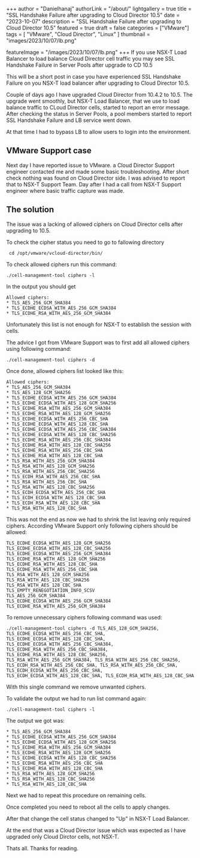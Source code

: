 +++
author = "Danielhanaj"
authorLink = "/about/"
lightgallery = true
title = "SSL Handshake Failure after upgrading to Cloud Director 10.5"
date = "2023-10-07"
description = "SSL Handshake Failure after upgrading to Cloud Director 10.5"
featured = true
draft = false
categories = ["VMware"]
tags = [
    "VMware",
    "Cloud Director",
    "Linux"
]
thumbnail = "images/2023/10/07/lb.png"

featureImage = "/images/2023/10/07/lb.png"
+++
If you use NSX-T Load Balancer to load balance Cloud Director cell traffic you may see SSL Handshake Failure in Server Pools after upgrade to CD 10.5
 <!--more-->
 This will be a short post in case you have experienced SSL Handshake Failure on you NSX-T load balancer after upgrading to Cloud Director 10.5.

Couple of days ago I have upgraded Cloud Director from 10.4.2 to 10.5. The upgrade went smoothly, but NSX-T Load Balancer, that we use to load balance traffic to CLoud Director cells, started to report an error message. After checking the status in Server Pools, a pool members started to report SSL Handshake Failure and LB service went down. 

At that time I had to bypass LB to allow users to login into the environment.

## VMware Support case
Next day I have reported issue to VMware. a Cloud Director Support engineer contacted me and made some basic troubleshooting. 
After short check nothing was found on Cloud Director side. I was advised to report that to NSX-T Support Team.
Day after I had a call from NSX-T Support engineer where basic traffic capture was made.

## The solution
The issue was a lacking of allowed ciphers on Cloud Director cells after upgrading to 10.5.

To check the cipher status you need to go to fallowing directory
```console
 cd /opt/vmware/vcloud-director/bin/
```

To check allowed ciphers run this command:
```console
./cell-management-tool ciphers -l
```

In the output you should get 
```console
Allowed ciphers:
* TLS_AES_256_GCM_SHA384
* TLS_ECDHE_ECDSA_WITH_AES_256_GCM_SHA384
* TLS_ECDHE_RSA_WITH_AES_256_GCM_SHA384
```

Unfortunately this list is not enough for NSX-T to establish the session with cells.

The advice I got from VMware Support was to first add all allowed ciphers using following command:

```console
./cell-management-tool ciphers -d
```

Once done, allowed ciphers list looked like this:
```console
Allowed ciphers:
* TLS_AES_256_GCM_SHA384
* TLS_AES_128_GCM_SHA256
* TLS_ECDHE_ECDSA_WITH_AES_256_GCM_SHA384
* TLS_ECDHE_ECDSA_WITH_AES_128_GCM_SHA256
* TLS_ECDHE_RSA_WITH_AES_256_GCM_SHA384
* TLS_ECDHE_RSA_WITH_AES_128_GCM_SHA256
* TLS_ECDHE_ECDSA_WITH_AES_256_CBC_SHA
* TLS_ECDHE_ECDSA_WITH_AES_128_CBC_SHA
* TLS_ECDHE_ECDSA_WITH_AES_256_CBC_SHA384
* TLS_ECDHE_ECDSA_WITH_AES_128_CBC_SHA256
* TLS_ECDHE_RSA_WITH_AES_256_CBC_SHA384
* TLS_ECDHE_RSA_WITH_AES_128_CBC_SHA256
* TLS_ECDHE_RSA_WITH_AES_256_CBC_SHA
* TLS_ECDHE_RSA_WITH_AES_128_CBC_SHA
* TLS_RSA_WITH_AES_256_GCM_SHA384
* TLS_RSA_WITH_AES_128_GCM_SHA256
* TLS_RSA_WITH_AES_256_CBC_SHA256
* TLS_ECDH_RSA_WITH_AES_256_CBC_SHA
* TLS_RSA_WITH_AES_256_CBC_SHA
* TLS_RSA_WITH_AES_128_CBC_SHA256
* TLS_ECDH_ECDSA_WITH_AES_256_CBC_SHA
* TLS_ECDH_ECDSA_WITH_AES_128_CBC_SHA
* TLS_ECDH_RSA_WITH_AES_128_CBC_SHA
* TLS_RSA_WITH_AES_128_CBC_SHA
```  

This was not the end as now we had to shrink the list leaving only required ciphers. According VMware Support only following ciphers should be allowed:
```
TLS_ECDHE_ECDSA_WITH_AES_128_GCM_SHA256
TLS_ECDHE_ECDSA_WITH_AES_128_CBC_SHA256
TLS_ECDHE_ECDSA_WITH_AES_256_GCM_SHA384
TLS_ECDHE_RSA_WITH_AES_128_GCM_SHA256
TLS_ECDHE_RSA_WITH_AES_128_CBC_SHA
TLS_ECDHE_RSA_WITH_AES_256_CBC_SHA
TLS_RSA_WITH_AES_128_GCM_SHA256
TLS_RSA_WITH_AES_128_CBC_SHA256
TLS_RSA_WITH_AES_128_CBC_SHA
TLS_EMPTY_RENEGOTIATION_INFO_SCSV
TLS_AES_256_GCM_SHA384
TLS_ECDHE_ECDSA_WITH_AES_256_GCM_SHA384
TLS_ECDHE_RSA_WITH_AES_256_GCM_SHA384
``` 

To remove unnecessary ciphers following command was used:
```console
./cell-management-tool ciphers -d TLS_AES_128_GCM_SHA256, TLS_ECDHE_ECDSA_WITH_AES_256_CBC_SHA, TLS_ECDHE_ECDSA_WITH_AES_128_CBC_SHA, TLS_ECDHE_ECDSA_WITH_AES_256_CBC_SHA384, TLS_ECDHE_RSA_WITH_AES_256_CBC_SHA384, TLS_ECDHE_RSA_WITH_AES_128_CBC_SHA256, TLS_RSA_WITH_AES_256_GCM_SHA384, TLS_RSA_WITH_AES_256_CBC_SHA256, TLS_ECDH_RSA_WITH_AES_256_CBC_SHA, TLS_RSA_WITH_AES_256_CBC_SHA, TLS_ECDH_ECDSA_WITH_AES_256_CBC_SHA, TLS_ECDH_ECDSA_WITH_AES_128_CBC_SHA, TLS_ECDH_RSA_WITH_AES_128_CBC_SHA
```

With this single command we remove unwanted ciphers.

To validate the output we had to run list command again:
```console
./cell-management-tool ciphers -l
```

The output we got was:
```console
* TLS_AES_256_GCM_SHA384
* TLS_ECDHE_ECDSA_WITH_AES_256_GCM_SHA384
* TLS_ECDHE_ECDSA_WITH_AES_128_GCM_SHA256
* TLS_ECDHE_RSA_WITH_AES_256_GCM_SHA384
* TLS_ECDHE_RSA_WITH_AES_128_GCM_SHA256
* TLS_ECDHE_ECDSA_WITH_AES_128_CBC_SHA256
* TLS_ECDHE_RSA_WITH_AES_256_CBC_SHA
* TLS_ECDHE_RSA_WITH_AES_128_CBC_SHA
* TLS_RSA_WITH_AES_128_GCM_SHA256
* TLS_RSA_WITH_AES_128_CBC_SHA256
* TLS_RSA_WITH_AES_128_CBC_SHA
```

Next we had to repeat this procedure on remaining cells.

Once completed you need to reboot all the cells to apply changes.

After that change the cell status changed to "Up" in NSX-T Load Balancer.

At the end that was a Cloud Director issue which was expected as I have upgraded only Cloud Dirctor cells, not NSX-T. 

Thats all. Thanks for reading.